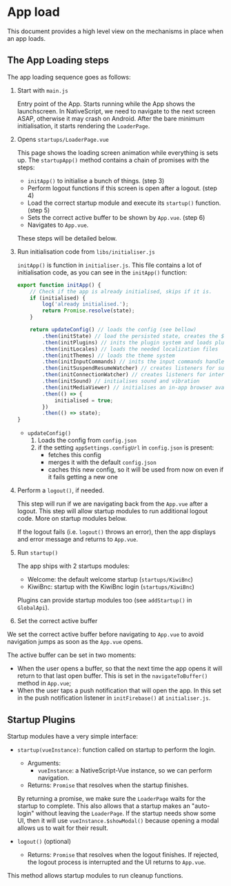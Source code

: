 # App load

This document provides a high level view on the mechanisms in place when an app loads.

## The App Loading steps

The app loading sequence goes as follows:

1. Start with `main.js`

    Entry point of the App. Starts running while the App shows the launchscreen. In NativeScript, we
    need to navigate to the next screen ASAP, otherwise it may crash on Android. After the bare
    minimum initialisation, it starts rendering the `LoaderPage`.

2. Opens `startups/LoaderPage.vue`

    This page shows the loading screen animation while everything is sets up. The `startupApp()`
    method contains a chain of promises with the steps:

    - `initApp()` to initialise a bunch of things. (step 3)
    - Perform logout functions if this screen is open after a logout. (step 4)
    - Load the correct startup module and execute its `startup()` function. (step 5)
    - Sets the correct active buffer to be shown by `App.vue`. (step 6)
    - Navigates to `App.vue`.

    These steps will be detailed below.

3. Run initialisation code from `libs/initialiser.js`

    `initApp()` is function in `initialiser.js`.
    This file contains a lot of initialisation code, as you can see in the `initApp()` function:

    ```js
    export function initApp() {
        // Check if the app is already initialised, skips if it is.
        if (initialised) {
            log('already initialised.');
            return Promise.resolve(state);
        }

        return updateConfig() // loads the config (see bellow)
            .then(initState) // load the persisted state, creates the $state mixin
            .then(initPlugins) // inits the plugin system and loads plugins
            .then(initLocales) // loads the needed localization files
            .then(initThemes) // loads the theme system
            .then(initInputCommands) // inits the input commands handler
            .then(initSuspendResumeWatcher) // creates listeners for suspend/resume events
            .then(initConnectionWatcher) // creates listeners for internet connection events
            .then(initSound) // initialises sound and vibration
            .then(initMediaViewer) // initialises an in-app browser available to all the app
            .then(() => {
                initialised = true;
            })
            .then(() => state);
    }
    ```

    - `updateConfig()`
        1. Loads the config from `config.json`
        2. if the setting `appSettings.configUrl` in `config.json` is present:
            - fetches this config
            - merges it with the default `config.json`
            - caches this new config, so it will be used from now on even if it fails getting a
              new one

4. Perform a `logout()`, if needed.

    This step will run if we are navigating back from the `App.vue` after a logout. This step will
    allow startup modules to run additional logout code. More on startup modules below.

    If the logout fails (i.e. `logout()` throws an error), then the app displays and error message
    and returns to `App.vue`.

5. Run `startup()`

    The app ships with 2 startups modules:

    - Welcome: the default welcome startup (`startups/KiwiBnc`)
    - KiwiBnc: startup with the KiwiBnc login (`startups/KiwiBnc`)

    Plugins can provide startup modules too (see `addStartup()` in `GlobalApi`).

6. Set the correct active buffer

We set the correct active buffer before navigating to `App.vue` to avoid navigation jumps as soon
as the `App.vue` opens.

The active buffer can be set in two moments:

-   When the user opens a buffer, so that the next time the app opens it will return to that last
    open buffer. This is set in the `navigateToBuffer()` method in `App.vue`;
-   When the user taps a push notification that will open the app. In this set in the push
    notification listener in `initFirebase()` at `initialiser.js`.

## Startup Plugins

Startup modules have a very simple interface:

-   `startup(vueInstance)`: function called on startup to perform the login.

    -   Arguments:
        -   `vueInstance`: a NativeScript-Vue instance, so we can perform navigation.
    -   Returns: `Promise` that resolves when the startup finishes.

    By returning a promise, we make sure the `LoaderPage` waits for the startup to complete. This
    also allows that a startup makes an "auto-login" without leaving the `LoaderPage`. If the
    startup needs show some UI, then it will use `vueInstance.$showModal()` because opening a modal
    allows us to wait for their result.

-   `logout()` (optional)
    -   Returns: `Promise` that resolves when the logout finishes. If rejected, the logout process
        is interrupted and the UI returns to `App.vue`.

This method allows startup modules to run cleanup functions.

